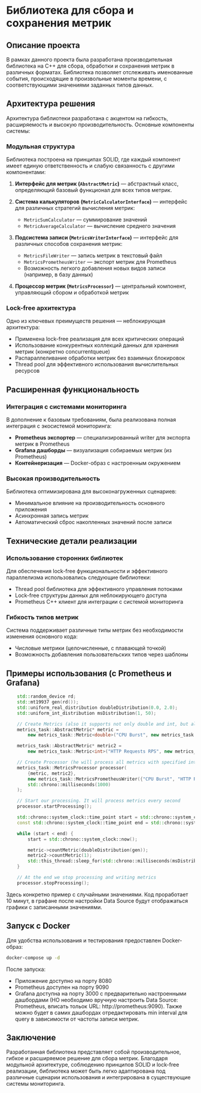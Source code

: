 # Библиотека для сбора и сохранения метрик

## Описание проекта

В рамках данного проекта была разработана производительная библиотека на C++ для сбора, обработки и сохранения метрик в различных форматах. Библиотека позволяет отслеживать именованные события, происходящие в произвольные моменты времени, с соответствующими значениями заданных типов данных.

## Архитектура решения

Архитектура библиотеки разработана с акцентом на гибкость, расширяемость и высокую производительность. Основные компоненты системы:

### Модульная структура

Библиотека построена на принципах SOLID, где каждый компонент имеет единую ответственность и слабую связанность с другими компонентами:

1. **Интерфейс для метрик (`AbstractMetric`)** — абстрактный класс, определяющий базовый функционал для всех типов метрик.

2. **Система калькуляторов (`MetricCalculatorInterface`)** — интерфейс для различных стратегий вычисления метрик:
   - `MetricSumCalculator` — суммирование значений
   - `MetricAverageCalculator` — вычисление среднего значения

3. **Подсистема записи (`MetricsWriterInterface`)** — интерфейс для различных способов сохранения метрик:
   - `MetricsFileWriter` — запись метрик в текстовый файл
   - `MetricsPrometheusWriter` — экспорт метрик для Prometheus
   - Возможность легкого добавления новых видов записи (например, в базу данных)

4. **Процессор метрик (`MetricsProcessor`)** — центральный компонент, управляющий сбором и обработкой метрик

### Lock-free архитектура

Одно из ключевых преимуществ решения — неблокирующая архитектура:

- Применена lock-free реализация для всех критических операций
- Использование конкурентных коллекций данных для хранения метрик (конкретно concurrentqueue)
- Распараллеливание обработки метрик без взаимных блокировок
- Thread pool для эффективного использования вычислительных ресурсов

## Расширенная функциональность

### Интеграция с системами мониторинга

В дополнение к базовым требованиям, была реализована полная интеграция с экосистемой мониторинга:

- **Prometheus экспортер** — специализированный writer для экспорта метрик в Prometheus
- **Grafana дашборды** — визуализация собираемых метрик (из Prometheus)
- **Контейнеризация** — Docker-образ с настроенным окружением

### Высокая производительность

Библиотека оптимизирована для высоконагруженных сценариев:

- Минимальное влияние на производительность основного приложения
- Асинхронная запись метрик
- Автоматический сброс накопленных значений после записи

## Технические детали реализации

### Использование сторонних библиотек

Для обеспечения lock-free функциональности и эффективного параллелизма использовались следующие библиотеки:

- Thread pool библиотека для эффективного управления потоками
- Lock-free структуры данных для неблокирующего доступа
- Prometheus C++ клиент для интеграции с системой мониторинга

### Гибкость типов метрик

Система поддерживает различные типы метрик без необходимости изменения основного кода:

- Числовые метрики (целочисленные, с плавающей точкой)
- Возможность добавления пользовательских типов через шаблоны

## Примеры использования (с Prometheus и Grafana)

```cpp
    std::random_device rd;
    std::mt19937 gen(rd());
    std::uniform_real_distribution doubleDistribution(0.0, 2.0);
    std::uniform_int_distribution msDistribution(1, 50);

    // Create Metrics (also it supports not only double and int, but also any other types)
    metrics_task::AbstractMetric* metric =
        new metrics_task::Metric<double>("CPU Burst", new metrics_task::MetricAverageCalculator<double>());

    metrics_task::AbstractMetric* metric2 =
        new metrics_task::Metric<int>("HTTP Requests RPS", new metrics_task::MetricSumCalculator<int>());

    // Create Processor (he will process all metrics with specified interval and then send them to the specific writer)
    metrics_task::MetricsProcessor processor(
        {metric, metric2},
        new metrics_task::MetricsPrometheusWriter({"CPU Burst", "HTTP Requests RPS"}), // will be transformed to cpu_burst and http_request_rps in Prometheus
        std::chrono::milliseconds(1000)
    );

    // Start our processing. It will process metrics every second
    processor.startProcessing();

    std::chrono::system_clock::time_point start = std::chrono::system_clock::now();
    const std::chrono::system_clock::time_point end = std::chrono::system_clock::now() + std::chrono::seconds(600);

    while (start < end) {
        start = std::chrono::system_clock::now();

        metric->countMetric(doubleDistribution(gen));
        metric2->countMetric(1);
        std::this_thread::sleep_for(std::chrono::milliseconds(msDistribution(gen)));
    }

    // At the end we stop processing and writing metrics
    processor.stopProcessing();
```

Здесь конкретно пример с случайными значениями. Код проработает 10 минут, в графане после настройки Data Source будут отображаться графики с записанными значениями. 

## Запуск с Docker

Для удобства использования и тестирования предоставлен Docker-образ:

```bash
docker-compose up -d
```

После запуска:
- Приложение доступно на порту 8080
- Prometheus доступен на порту 9090
- Grafana доступна на порту 3000 с предварительно настроенными дашбордами (НО необходимо вручную настроить Data Source: Prometheus, вписать тольок URL: http://prometheus:9090). Также можно будет в самих дашбордах отредактировать min interval для query в зависимости от частоты записи метрик. 

## Заключение

Разработанная библиотека представляет собой производительное, гибкое и расширяемое решение для сбора метрик. Благодаря модульной архитектуре, соблюдению принципов SOLID и lock-free реализации, библиотека может быть легко адаптирована под различные сценарии использования и интегрирована в существующие системы мониторинга.
